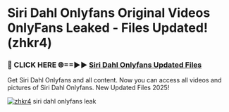 # Siri Dahl Onlyfans Original Videos 0nlyFans Leaked - Files Updated! (zhkr4)

<h3>🔴 CLICK HERE 🌐==►► <a href="https://tinyurl.com/ms9xzufz" rel="nofollow">Siri Dahl Onlyfans Updated Files</a></h3>

Get Siri Dahl Onlyfans and all content. Now you can access all videos and pictures of Siri Dahl Onlyfans. New Updated Files 2025!

[![zhkr4](https://i.imgur.com/ppqm5kG.gif)](https://tinyurl.com/ms9xzufz)
siri dahl onlyfans leak